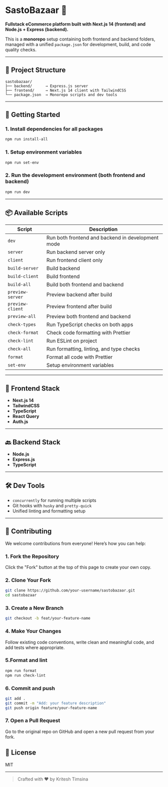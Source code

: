 
# SastoBazaar 🛒

**Fullstack eCommerce platform built with Next.js 14 (frontend) and Node.js + Express (backend).**

This is a **monorepo** setup containing both frontend and backend folders, managed with a unified `package.json` for development, build, and code quality checks.

---

## 📁 Project Structure

```
sastobazaar/
├── backend/      → Express.js server
├── frontend/     → Next.js 14 client with TailwindCSS
└── package.json  → Monorepo scripts and dev tools
```

---

## 🚀 Getting Started

### 1. Install dependencies for all packages

```bash
npm run install-all
```

### 1. Setup environment variables

```bash
npm run set-env
```

### 2. Run the development environment (both frontend and backend)

```bash
npm run dev
```

---

## 📦 Available Scripts

| Script              | Description                                         |
|---------------------|-----------------------------------------------------|
| `dev`               | Run both frontend and backend in development mode   |
| `server`            | Run backend server only                             |
| `client`            | Run frontend client only                            |
| `build-server`      | Build backend                                       |
| `build-client`      | Build frontend                                      |
| `build-all`         | Build both frontend and backend                     |
| `preview-server`    | Preview backend after build                         |
| `preview-client`    | Preview frontend after build                        |
| `preview-all`       | Preview both frontend and backend                   |
| `check-types`       | Run TypeScript checks on both apps                  |
| `check-format`      | Check code formatting with Prettier                 |
| `check-lint`        | Run ESLint on project                               |
| `check-all`         | Run formatting, linting, and type checks            |
| `format`            | Format all code with Prettier                       |  
| `set-env`           | Setup environment variables                         |

---

## 💅 Frontend Stack

- **Next.js 14**
- **TailwindCSS**
- **TypeScript**
- **React Query**
- **Auth.js**

---

## 🔙 Backend Stack

- **Node.js**
- **Express.js**
- **TypeScript**

---

## 🛠 Dev Tools

- `concurrently` for running multiple scripts
- Git hooks with `husky` and `pretty-quick`
- Unified linting and formatting setup

---

## 🤝 Contributing
We welcome contributions from everyone! Here’s how you can help:

### 1. Fork the Repository
Click the "Fork" button at the top of this page to create your own copy.

### 2. Clone Your Fork

```bash
git clone https://github.com/your-username/sastobazaar.git
cd sastobazaar
```

### 3. Create a New Branch
```bash
git checkout -b feat/your-feature-name
```

### 4. Make Your Changes
Follow existing code conventions, write clean and meaningful code, and add tests where appropriate.

### 5.Format and lint
```bash
npm run format
npm run check-lint
```

### 6. Commit and push
```bash
git add .
git commit -m "Add: your feature description"
git push origin feature/your-feature-name
```

### 7. Open a Pull Request
Go to the original repo on GitHub and open a new pull request from your fork.

## 📄 License

MIT

---

> Crafted with ❤️ by Kritesh Timsina
